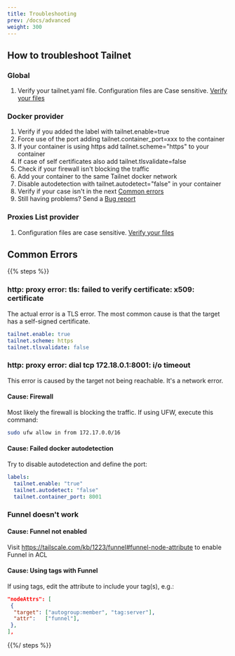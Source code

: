 ```yaml
---
title: Troubleshooting
prev: /docs/advanced
weight: 300
---
```


## How to troubleshoot Tailnet

### Global

1. Verify your tailnet.yaml file. Configuration files are Case sensitive.
[Verify your files](../serverconfig/#sample-configuration-file)

### Docker provider

1. Verify if you added the label with tailnet.enable=true
2. Force use of the port adding tailnet.container_port=xxx to the container
3. If your container is using https add tailnet.scheme="https" to your container
4. If case of self certificates also add tailnet.tlsvalidate=false
5. Check if your firewall isn't blocking the traffic
6. Add your container to the same Tailnet docker network
7. Disable autodetection with tailnet.autodetect="false" in your container
8. Verify if your case isn't in the next [Common errors](#common-errors)
9. Still having problems? Send a [Bug report](https://github.com/sudosu404/tailnet-libs/issues/new/choose)

### Proxies List provider

1. Configuration files are case sensitive. [Verify your files](../list/#proxy-list-file-options)

## Common Errors

{{% steps %}}

### http: proxy error: tls: failed to verify certificate: x509: certificate

The actual error is a TLS error. The most common cause is that the target has a
self-signed certificate.

```yaml
tailnet.enable: true
tailnet.scheme: https
tailnet.tlsvalidate: false
```

### http: proxy error: dial tcp 172.18.0.1:8001: i/o timeout

This error is caused by the target not being reachable. It's a network error.

#### Cause: Firewall

Most likely the firewall is blocking the traffic. If using UFW, execute this command:

```bash
sudo ufw allow in from 172.17.0.0/16
```

#### Cause: Failed docker autodetection

Try to disable autodetection and define the port:

```yaml
labels:
  tailnet.enable: "true"
  tailnet.autodetect: "false"
  tailnet.container_port: 8001
```

### Funnel doesn't work

#### Cause: Funnel not enabled

Visit <https://tailscale.com/kb/1223/funnel#funnel-node-attribute> to enable Funnel in ACL

#### Cause: Using tags with Funnel

If using tags, edit the attribute to include your tag(s), e.g.:

```json
"nodeAttrs": [
 {
  "target": ["autogroup:member", "tag:server"],
  "attr":   ["funnel"],
 },
],
```

{{%/ steps %}}
